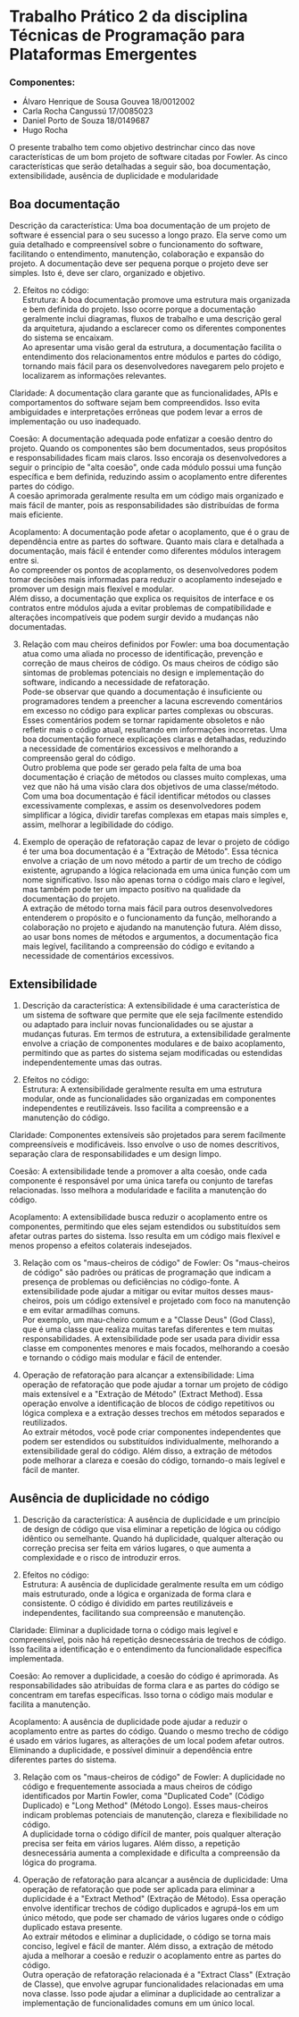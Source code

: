 # Trabalho Prático 2 da disciplina Técnicas de Programação para Plataformas Emergentes

### Componentes:
- Álvaro Henrique de Sousa Gouvea 18/0012002
- Carla Rocha Cangussú 17/0085023
- Daniel Porto de Souza 18/0149687
- Hugo Rocha

O presente trabalho tem como objetivo destrinchar cinco das nove características de um bom projeto de software citadas por Fowler. As cinco características que serão detalhadas a seguir são, boa documentação, extensibilidade, ausência de duplicidade e modularidade 

## Boa documentação

Descrição da característica: Uma boa documentação de um projeto de software é essencial para o seu sucesso a longo prazo. Ela serve como um guia detalhado e compreensível sobre o funcionamento do software, facilitando o entendimento, manutenção, colaboração e expansão do projeto. A documentação deve ser pequena porque o projeto deve ser simples. Isto é, deve ser claro, organizado e objetivo. 

2. Efeitos no código:  
Estrutura:  A boa documentação promove uma estrutura mais organizada e bem definida do projeto. Isso ocorre porque a documentação geralmente inclui diagramas, fluxos de trabalho e uma descrição geral da arquitetura, ajudando a esclarecer como os diferentes componentes do sistema se encaixam.  
Ao apresentar uma visão geral da estrutura, a documentação facilita o entendimento dos relacionamentos entre módulos e partes do código, tornando mais fácil para os desenvolvedores navegarem pelo projeto e localizarem as informações relevantes.

Claridade:  A documentação clara garante que as funcionalidades, APIs e comportamentos do software sejam bem compreendidos. Isso evita ambiguidades e interpretações errôneas que podem levar a erros de implementação ou uso inadequado.

Coesão: A documentação adequada pode enfatizar a coesão dentro do projeto. Quando os componentes são bem documentados, seus propósitos e responsabilidades ficam mais claros. Isso encoraja os desenvolvedores a seguir o princípio de "alta coesão", onde cada módulo possui uma função específica e bem definida, reduzindo assim o acoplamento entre diferentes partes do código.  
A coesão aprimorada geralmente resulta em um código mais organizado e mais fácil de manter, pois as responsabilidades são distribuídas de forma mais eficiente.

Acoplamento: A documentação pode afetar o acoplamento, que é o grau de dependência entre as partes do software. Quanto mais clara e detalhada a documentação, mais fácil é entender como diferentes módulos interagem entre si.  
Ao compreender os pontos de acoplamento, os desenvolvedores podem tomar decisões mais informadas para reduzir o acoplamento indesejado e promover um design mais flexível e modular.  
Além disso, a documentação que explica os requisitos de interface e os contratos entre módulos ajuda a evitar problemas de compatibilidade e alterações incompatíveis que podem surgir devido a mudanças não documentadas.

3. Relação com mau cheiros definidos por Fowler: uma boa documentação atua como uma aliada no processo de identificação, prevenção e correção de maus cheiros de código. Os maus cheiros de código são sintomas de problemas potenciais no design e implementação do software, indicando a necessidade de refatoração.   
Pode-se observar que quando a documentação é insuficiente ou programadores tendem  a preencher a lacuna escrevendo comentários em excesso no código para explicar partes complexas ou obscuras. Esses comentários podem se tornar rapidamente obsoletos e não refletir mais o código atual, resultando em informações incorretas. Uma boa documentação fornece explicações claras e detalhadas, reduzindo a necessidade de comentários excessivos e melhorando a compreensão geral do código.  
Outro problema que pode ser gerado pela falta de uma boa documentação é criação de métodos ou classes muito complexas, uma vez que não há uma  visão clara dos objetivos de uma classe/método. Com uma boa documentação é fácil identificar métodos ou classes excessivamente complexas, e assim os desenvolvedores podem simplificar a lógica, dividir tarefas complexas em etapas mais simples e, assim, melhorar a legibilidade do código.  

4. Exemplo de operação de refatoração capaz de levar o projeto de código é ter uma boa documentação é a ”Extração de Método". Essa técnica envolve a criação de um novo método a partir de um trecho de código existente, agrupando a lógica relacionada em uma única função com um nome significativo. Isso não apenas torna o código mais claro e legível, mas também pode ter um impacto positivo na qualidade da documentação do projeto.   
A extração de método torna mais fácil para outros desenvolvedores entenderem o propósito e o funcionamento da função, melhorando a colaboração no projeto e ajudando na manutenção futura. Além disso, ao usar bons nomes de métodos e argumentos, a documentação fica mais legível, facilitando a compreensão do código e evitando a necessidade de comentários excessivos.

## Extensibilidade

1. Descrição da característica: A extensibilidade é uma característica de um sistema de software que permite que ele seja facilmente estendido ou adaptado para incluir novas funcionalidades ou se ajustar a mudanças futuras. Em termos de estrutura, a extensibilidade geralmente envolve a criação de componentes modulares e de baixo acoplamento, permitindo que as partes do sistema sejam modificadas ou estendidas independentemente umas das outras.

2. Efeitos no código:  
Estrutura: A extensibilidade geralmente resulta em uma estrutura modular, onde as funcionalidades são organizadas em componentes independentes e reutilizáveis. Isso facilita a compreensão e a manutenção do código.

Claridade: Componentes extensíveis são projetados para serem facilmente compreensíveis e modificáveis. Isso envolve o uso de nomes descritivos,	separação clara de responsabilidades e um design limpo.

Coesão: A extensibilidade tende a promover a alta coesão, onde cada componente é responsável por uma única tarefa ou conjunto de tarefas relacionadas. Isso melhora a modularidade e facilita a manutenção do código.

Acoplamento: A extensibilidade busca reduzir o acoplamento entre os componentes, permitindo que eles sejam estendidos ou substituídos sem afetar outras partes do sistema. Isso resulta em um código mais flexível e menos propenso a efeitos colaterais indesejados.


3. Relação com os "maus-cheiros de código" de Fowler: Os "maus-cheiros de código" são padrões ou práticas de programação que indicam a presença de problemas ou deficiências no código-fonte. A extensibilidade pode ajudar a mitigar ou evitar muitos desses maus-cheiros, pois um código extensível e projetado com foco na manutenção e em evitar  armadilhas comuns.  
Por exemplo, um mau-cheiro comum e a "Classe Deus" (God Class), que é uma classe que realiza muitas tarefas diferentes e tem muitas responsabilidades. A extensibilidade pode ser usada para dividir essa classe em componentes menores e mais focados, melhorando a coesão e tornando o código mais modular e fácil de entender.

4. Operação de refatoração para alcançar a extensibilidade: Lima operação de refatoração que pode ajudar a tornar um projeto de código mais extensível e a "Extração de Método" (Extract Method). Essa operação envolve a identificação de blocos de código repetitivos ou lógica complexa e a extração desses trechos em métodos separados e reutilizados.  
Ao extrair métodos, você pode criar componentes independentes que podem ser estendidos ou substituídos individualmente, melhorando a extensibilidade geral do código. Além disso, a extração de métodos pode melhorar a clareza e coesão do código, tornando-o mais legível e fácil de manter.

## Ausência de duplicidade no código

1. Descrição da característica: A ausência de duplicidade e um princípio de design de código que visa eliminar a repetição de lógica ou código idêntico ou semelhante. Quando há duplicidade, qualquer alteração ou correção precisa ser feita em vários lugares, o que aumenta a complexidade e o risco de introduzir erros.

2. Efeitos no código:  
Estrutura: A ausência de duplicidade geralmente resulta em um código mais estruturado, onde a lógica e organizada de forma clara e consistente. O código é dividido em partes reutilizáveis e independentes, facilitando sua compreensão e manutenção.

Claridade: Eliminar a duplicidade torna o código mais legível e compreensível, pois não há repetição desnecessária de trechos de código. Isso facilita a identificação e o entendimento da funcionalidade específica implementada.

Coesão: Ao remover a duplicidade, a coesão do código é aprimorada. As responsabilidades são atribuídas de forma clara e as partes do código se concentram em tarefas específicas. Isso torna o código mais modular e facilita a manutenção.

Acoplamento: A ausência de duplicidade pode ajudar a reduzir o acoplamento entre as partes do código. Quando o mesmo trecho de código é usado em vários lugares, as alterações de um local podem afetar outros. Eliminando a duplicidade, e possível diminuir a dependência entre diferentes partes do sistema.


3. Relação com os "maus-cheiros de código" de Fowler: A duplicidade no código e frequentemente associada a maus­ cheiros de código identificados por Martin Fowler, coma "Duplicated Code" (Código Duplicado) e "Long Method" (Método Longo). Esses maus-cheiros indicam problemas potenciais de manutenção, clareza e flexibilidade no código.  
A duplicidade torna o código difícil de manter, pois qualquer alteração precisa ser feita em vários lugares. Além disso, a repetição desnecessária aumenta a complexidade e dificulta a compreensão da lógica do programa.

4. Operação de refatoração para alcançar a ausência de duplicidade: Uma operação de refatoração que pode ser aplicada para eliminar a duplicidade é a "Extract Method" (Extração de Método). Essa operação envolve identificar trechos de código duplicados e agrupá-los em um único método, que pode ser chamado de vários lugares onde o código duplicado estava presente.  
Ao extrair métodos e eliminar a duplicidade, o código se torna mais conciso, legível e fácil de manter. Além disso, a extração de método ajuda a melhorar a coesão e reduzir o acoplamento entre as partes do código.  
Outra operação de refatoração relacionada é a "Extract Class" (Extração de Classe), que envolve agrupar funcionalidades relacionadas em uma nova classe. Isso pode ajudar a eliminar a duplicidade ao centralizar a implementação de funcionalidades comuns em um único local. 

